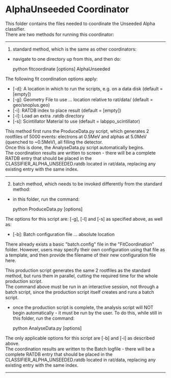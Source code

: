 # AlphaUnseeded Coordinator
This folder contains the files needed to coordinate the Unseeded Alpha classifier.  
There are two methods for running this coordinator:

-------------------------


1) standard method, which is the same as other coordinators:
- navigate to one directory up from this, and then do:

    python fitcoordinate [options] AlphaUnseeded

The following fit coordination options apply:
- [-d]: A location in which to run the scripts, e.g. on a data disk (default = [empty])
- [-g]: Geometry File to use ... location relative to rat/data/ (default = geo/snoplus.geo)
- [-i]: RATDB index to place result (default = [empty])
- [-l]: Load an extra .ratdb directory
- [-s]: Scintillator Material to use (default = labppo_scintillator)

This method first runs the ProduceData.py script, which generates 2 rootfiles of 5000 events: electrons at 0.5MeV and alphas at 5.0MeV (quenched to ~0.5MeV), all filling the detector.  
Once this is done, the AnalyseData.py script automatically begins.  
The coordination results are written to screen - there will be a complete RATDB entry that should be placed in the CLASSIFIER_ALPHA_UNSEEDED.ratdb located in rat/data, replacing any existing entry with the same index.  

------------------------------


2) batch method, which needs to be invoked differently from the standard method:
- in this folder, run the command:

    python ProduceData.py [options]

The options for this script are: [-g], [-l] and [-s] as specified above, as well as:
- [-b]: Batch configuration file ... absolute location

There already exists a basic "batch.config" file in the "FitCoordination" folder.  However, users may specify their own configuration using that file as a template, and then provide the filename of their new configuration file here.

This production script generates the same 2 rootfiles as the standard method, but runs them in parallel, cutting the required time for the whole production script.  
The command above must be run in an interactive session, not through a batch script, since the production script itself creates and runs a batch script.

- once the production script is complete, the analysis script will NOT begin automatically - it must be run by the user.  To do this, while still in this folder, run the command:

    python AnalyseData.py [options]

The only applicable options for this script are [-b] and [-i] as described above.  
The coordination results are written to the Batch logfile - there will be a complete RATDB entry that should be placed in the CLASSIFIER_ALPHA_UNSEEDED.ratdb located in rat/data, replacing any existing entry with the same index.  

-------------------------

